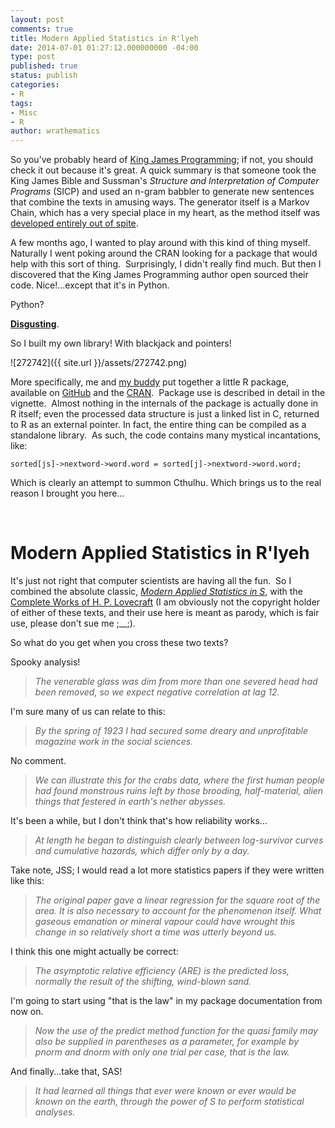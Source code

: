 ```yaml
---
layout: post
comments: true
title: Modern Applied Statistics in R'lyeh
date: 2014-07-01 01:27:12.000000000 -04:00
type: post
published: true
status: publish
categories:
- R
tags:
- Misc
- R
author: wrathematics
---
```



So you've probably heard of [King James Programming](http://kingjamesprogramming.tumblr.com/); if not, you should check it out because it's great. A quick summary is that someone took the King James Bible and Sussman's *Structure and Interpretation of Computer Programs* (SICP) and used an n-gram babbler to generate new sentences that combine the texts in amusing ways. The generator itself is a Markov Chain, which has a very special place in my heart, as the method itself was [developed entirely out of spite](http://www.americanscientist.org/issues/pub/first-links-in-the-markov-chain/5).

A few months ago, I wanted to play around with this kind of thing myself.  Naturally I went poking around the CRAN looking for a package that would help with this sort of thing.  Surprisingly, I didn't really find much. But then I discovered that the King James Programming author open sourced their code. Nice!...except that it's in Python.

Python?

<span style="text-decoration: underline;">**Disgusting**</span>.

So I built my own library! With blackjack and pointers!

![272742]({{ site.url }}/assets/272742.png)

More specifically, me and [my buddy](https://github.com/heckendorfc) put together a little R package, available on [GitHub](https://github.com/wrathematics/ngram) and the [CRAN](http://cran.r-project.org/web/packages/ngram/index.html).  Package use is described in detail in the vignette.  Almost nothing in the internals of the package is actually done in R itself; even the processed data structure is just a linked list in C, returned to R as an external pointer. In fact, the entire thing can be compiled as a standalone library.  As such, the code contains many mystical incantations, like:

```
sorted[js]->nextword->word.word = sorted[j]->nextword->word.word;
```

Which is clearly an attempt to summon Cthulhu. Which brings us to the real reason I brought you here...

 

Modern Applied Statistics in R'lyeh
===================================

It's just not right that computer scientists are having all the fun.  So I combined the absolute classic, [*Modern Applied Statistics in S*](http://www.amazon.com/Modern-Applied-Statistics-Computing/dp/0387954570/), with the [Complete Works of H. P. Lovecraft](http://www.amazon.com/Complete-Works-H-P-Lovecraft-Collaborations-ebook/dp/B0090U1QIQ/) (I am obviously not the copyright holder of either of these texts, and their use here is meant as parody, which is fair use, please don't sue me ;__;).

So what do you get when you cross these two texts? 

Spooky analysis!

> *The venerable glass was dim from more than one severed head had been removed, so we expect negative correlation at lag 12.*

I'm sure many of us can relate to this:

> *By the spring of 1923 I had secured some dreary and unprofitable magazine work in the social sciences.*

No comment.

> *We can illustrate this for the crabs data, where the first human people had found monstrous ruins left by those brooding, half-material, alien things that festered in earth's nether abysses.*

It's been a while, but I don't think that's how reliability works...

> *At length he began to distinguish clearly between log-survivor curves and cumulative hazards, which differ only by a day.*

Take note, JSS; I would read a lot more statistics papers if they were
written like this:

> *The original paper gave a linear regression for the square root of the area. It is also necessary to account for the phenomenon itself. What gaseous emanation or mineral vapour could have wrought this change in so relatively short a time was utterly beyond us.*

I think this one might actually be correct:

> *The asymptotic relative efficiency (ARE) is the predicted loss, normally the result of the shifting, wind-blown sand.*

I'm going to start using "that is the law" in my package documentation from now on.

> *Now the use of the predict method function for the quasi family may also be supplied in parentheses as a parameter, for example by pnorm and dnorm with only one trial per case, that is the law.*

And finally...take that, SAS!

> *It had learned all things that ever were known or ever would be known on the earth, through the power of S to perform statistical analyses.*
